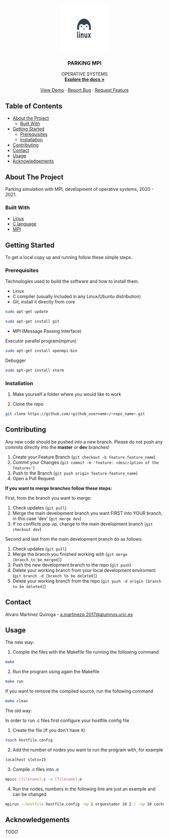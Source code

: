<!-- PROJECT SHIELDS -->
<!-- REPO SHOULD BE PUBLIC TO SHOW THIS FEATURE!

[![Contributors]][contributors-url]

-->

<!-- PROJECT LOGO -->
<br />
<p align="center">
  <a href="https://github.com/AlvaroMartinezQ/mini-kernel">
    <img src="imgs/logo.jpg" alt="Logo" width="150" height="150">
  </a>

  <h3 align="center">PARKING MPI</h3>

  <p align="center">
    OPERATIVE SYSTEMS 
    <br />
    <a href="https://github.com/AlvaroMartinezQ/mpi_parking"><strong>Explore the docs »</strong></a>
    <br />
    <br />
    <a href="https://github.com/AlvaroMartinezQ/mpi_parking">View Demo</a>
    ·
    <a href="https://github.com/AlvaroMartinezQ/mpi_parking/issues">Report Bug</a>
    ·
    <a href="https://github.com/AlvaroMartinezQ/mpi_parking/issues">Request Feature</a>
  </p>
</p>

<!-- TABLE OF CONTENTS -->
## Table of Contents

* [About the Project](#about-the-project)
  * [Built With](#built-with)
* [Getting Started](#getting-started)
  * [Prerequisites](#prerequisites)
  * [Installation](#installation)
* [Contributing](#contributing)
* [Contact](#contact)
* [Usage](#usage)
* [Acknowledgements](#Acknowledgements)

<!-- ABOUT THE PROJECT -->
## About The Project

Parking simulation with MPI, development of operative systems, 2020 - 2021. 

### Built With

* [Linux](https://www.linux.org/)
* [C language](https://en.wikipedia.org/wiki/C_(programming_language))
* [MPI](https://www.open-mpi.org/)

<!-- GETTING STARTED -->
## Getting Started

To get a local copy up and running follow these simple steps.

### Prerequisites

Technologies used to build the software and how to install them.

* Linux
* C compiler (usually included in any Linux/Ubuntu distribution)
* Git, install it directly from core

```sh
sudo apt-get update
```
```sh
sudo apt-get install git
```

* MPI (Message Passing Interface)

Executor parallel program(mpirun)
```sh
sudo apt-get install openmpi-bin
```
Debugger
```sh
sudo apt-get install xterm
```

### Installation

1. Make yourself a folder where you would like to work

2. Clone the repo
```sh
git clone https://github.com/<github_username>/<repo_name>.git
```

<!-- CONTRIBUTING -->
## Contributing

Any new code should be pushed into a new branch. Please do not push any commits directly into the <strong>master</strong> or <strong>dev</strong> branches! 

1. Create your Feature Branch (`git checkout -b feature-feature_name`)
2. Commit your Changes (`git commit -m 'feature: <description of the feature>'`)
3. Push to the Branch (`git push origin feature-feature_name`)
4. Open a Pull Request

<strong>If you want to merge branches follow these steps:</strong>

First, from the branch you want to merge:

1. Check updates (`git pull`)
2. Merge the main development branch you want FIRST into YOUR branch, in this case 'dev' (`git merge dev`) 
3. If no conflicts pop up, change to the main development branch (`git checkout dev`)

Second and last from the main development branch do as follows:

1. Check updates (`git pull`)
2. Merge the branch you finished working with (`git merge [branch_to_be_merged]`)
3. Push the new development branch to the repo (`git push`)
4. Delete your working branch from your local development enviroment (`git branch -d [branch to be deleted]`)
5. Delete your working branch from the repo (`git push -d origin [branch to be deleted]`)

<!-- LICENSE -->
<!--
## License
-->
<!-- CONTACT -->
## Contact

Alvaro Martinez Quiroga - a.martinezq.2017@alumnos.urjc.es


<!-- USAGE EXAMPLES -->
## Usage
The new way: 

1. Compile the files with the Makefile file running the following command
```sh
make
```

2. Run the program using again the Makefile
```sh
make run
```

If you want to remove the compiled source, run the following command
```sh
make clean
```

The old way:

In order to run .c files first configure your hostfile.config file

1. Create the file (if you don't have it)
```sh
touch hostfile.config
```

2. Add the number of nodes you want to run the program with, for example
```sh
localhost slots=15
```

3. Compile .c files into .o
```sh
mpicc [filename].c -o [filename].o
```

4. Run the nodes, numbers in the following line are just an example and can be changed
```sh
mpirun --hostfile hostfile.config -np 1 orquestador 10 2 : -np 10 coche : -np 4 camion
```

<!-- ACKNOWLEDGEMENTS -->

## Acknowledgements
TODO

<!-- MARKDOWN LINKS & IMAGES -->
<!-- REPO SHOULD BE PUBLIC TO SHOW THIS FEATURE!

[contributors-url]: https://github.com/AlvaroMartinezQ/mini-kernel/graphs/contributors

-->